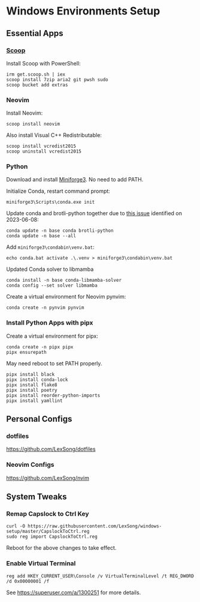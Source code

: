 # Windows Environments Setup

## Essential Apps

### [Scoop](https://scoop.sh/)

Install Scoop with PowerShell:

    irm get.scoop.sh | iex
    scoop install 7zip aria2 git pwsh sudo
    scoop bucket add extras

### Neovim

Install Neovim:

    scoop install neovim

Also install Visual C++ Redistributable:

    scoop install vcredist2015
    scoop uninstall vcredist2015

### Python

Download and install [Miniforge3](https://github.com/conda-forge/miniforge#miniforge3). No need to add PATH.

Initialize Conda, restart command prompt:

    miniforge3\Scripts\conda.exe init

Update conda and brotli-python together due to [this issue](https://github.com/conda/conda/issues/9903) identified on 2023-06-08:

    conda update -n base conda brotli-python
    conda update -n base --all

Add `miniforge3\condabin\venv.bat`:

    echo conda.bat activate .\.venv > miniforge3\condabin\venv.bat

Updated Conda solver to libmamba

    conda install -n base conda-libmamba-solver
    conda config --set solver libmamba

Create a virtual environment for Neovim pynvim:

    conda create -n pynvim pynvim

### Install Python Apps with pipx

Create a virtual environment for pipx:

    conda create -n pipx pipx
    pipx ensurepath

May need reboot to set PATH properly.

    pipx install black
    pipx install conda-lock
    pipx install flake8
    pipx install poetry
    pipx install reorder-python-imports
    pipx install yamllint

## Personal Configs

### dotfiles

https://github.com/LexSong/dotfiles

### Neovim Configs

https://github.com/LexSong/nvim

## System Tweaks

### Remap Capslock to Ctrl Key

    curl -O https://raw.githubusercontent.com/LexSong/windows-setup/master/CapslockToCtrl.reg
    sudo reg import CapslockToCtrl.reg

Reboot for the above changes to take effect.

### Enable Virtual Terminal

    reg add HKEY_CURRENT_USER\Console /v VirtualTerminalLevel /t REG_DWORD /d 0x00000001 /f

See https://superuser.com/a/1300251 for more details.
